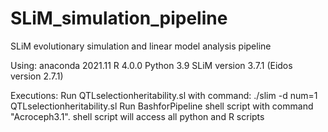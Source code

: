 # SLiM_simulation_pipeline
SLiM evolutionary simulation and linear model analysis pipeline

Using:
anaconda 2021.11
R 4.0.0
Python 3.9
SLiM version 3.7.1 (Eidos version 2.7.1)

Executions:
Run QTLselectionheritability.sl with command:    ./slim -d num=1 QTLselectionheritability.sl
Run BashforPipeline shell script with command "Acroceph3.1".
shell script will access all python and R scripts
